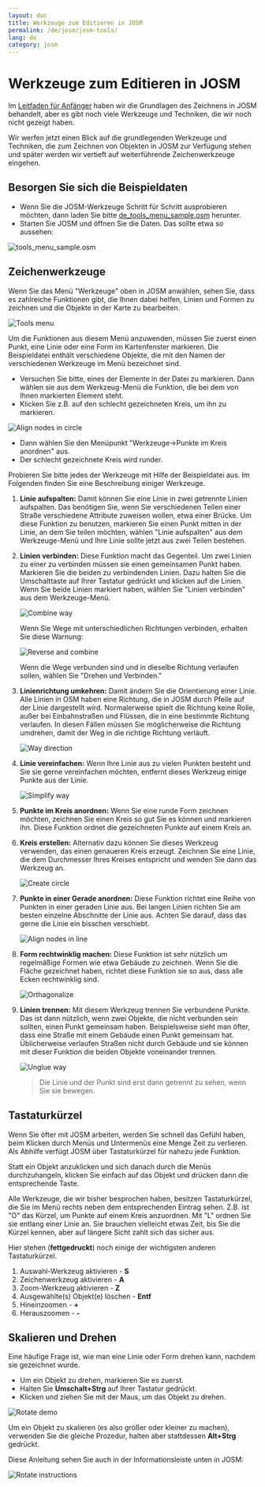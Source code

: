 ```yaml
---
layout: doc
title: Werkzeuge zum Editieren in JOSM
permalink: /de/josm/josm-tools/
lang: de
category: josm
---
```


Werkzeuge zum Editieren in JOSM
===============================


Im [Leitfaden für Anfänger](/de/josm/start-josm/) haben wir die Grundlagen des Zeichnens in 
JOSM behandelt, aber es gibt noch viele Werkzeuge und Techniken, die wir noch nicht gezeigt haben.

Wir werfen jetzt einen Blick auf die grundlegenden Werkzeuge und Techniken, die zum Zeichnen von Objekten in JOSM zur Verfügung stehen und später werden wir vertieft auf weiterführende Zeichenwerkzeuge eingehen.

Besorgen Sie sich die Beispieldaten
-------------------

-   Wenn Sie die JOSM-Werkzeuge Schritt für Schritt ausprobieren möchten, dann laden Sie bitte
    [de_tools_menu_sample.osm](/files/de_tools_menu_sample.osm) herunter.
-   Starten Sie JOSM und öffnen Sie die Daten. Das sollte etwa so aussehen:

![tools_menu_sample.osm][]

Zeichenwerkzeuge
-------------

Wenn Sie das Menü "Werkzeuge" oben in JOSM anwählen, sehen Sie, dass es zahlreiche Funktionen gibt, die Ihnen dabei helfen, Linien und Formen zu zeichnen und die Objekte in der Karte zu bearbeiten.

![Tools menu][]

Um die Funktionen aus diesem Menü anzuwenden, müssen Sie zuerst einen Punkt, eine Linie oder eine Form im Kartenfenster markieren. Die Beispieldatei enthält verschiedene Objekte, die mit den Namen der verschiedenen Werkzeuge im Menü bezeichnet sind.

-   Versuchen Sie bitte, eines der Elemente in der Datei zu markieren. Dann wählen sie aus dem Werkzeug-Menü die Funktion, die bei dem von Ihnen markierten Element steht.
-   Klicken Sie z.B. auf den schlecht gezeichneten Kreis, um ihn zu markieren.

![Align nodes in circle][]

-   Dann wählen Sie den Menüpunkt "Werkzeuge->Punkte im Kreis anordnen" aus.
-   Der schlecht gezeichnete Kreis wird runder.

Probieren Sie bitte jedes der Werkzeuge mit Hilfe der Beispieldatei aus. Im Folgenden finden Sie eine Beschreibung einiger Werkzeuge.

1.  **Linie aufspalten:** Damit können Sie eine Linie in zwei getrennte Linien aufspalten.
    Das benötigen Sie, wenn Sie verschiedenen Teilen einer Straße verschiedene Attribute zuweisen wollen, etwa einer 
    Brücke. Um diese Funktion zu benutzen, markieren Sie einen Punkt mitten in der Linie, an dem Sie teilen möchten, 
    wählen "Linie aufspalten" aus dem Werkzeuge-Menü und Ihre Linie sollte jetzt aus zwei Teilen bestehen.

2.  **Linien verbinden:** Diese Funktion macht das Gegenteil. Um zwei Linien zu einer zu verbinden müssen sie einen 
    gemeinsamen Punkt haben. Markieren Sie die beiden zu verbindenden Linien. Dazu halten Sie die Umschalttaste auf 
    Ihrer Tastatur gedrückt und klicken auf die Linien. Wenn Sie beide Linien markiert haben, wählen Sie "Linien 
    verbinden" aus dem Werkzeuge-Menü.

    ![Combine way][]

    Wenn Sie Wege mit unterschiedlichen Richtungen verbinden, erhalten Sie diese Warnung:

    ![Reverse and combine][]

    Wenn die Wege verbunden sind und in dieselbe Richtung verlaufen sollen, wählen Sie
    "Drehen und Verbinden."

3.  **Linienrichtung umkehren:** Damit ändern Sie die Orientierung einer Linie. Alle Linien in
    OSM haben eine Richtung, die in JOSM durch Pfeile auf der Linie dargestellt wird.
    Normalerweise spielt die Richtung keine Rolle, außer bei Einbahnstraßen und
    Flüssen, die in eine bestimmte Richtung verlaufen. In diesen Fällen müssen Sie möglicherweise
    die Richtung umdrehen, damit der Weg in die richtige Richtung verläuft.

    ![Way direction][]

4.  **Linie vereinfachen:** Wenn Ihre Linie aus zu vielen Punkten besteht und Sie sie gerne
    vereinfachen möchten, entfernt dieses Werkzeug einige Punkte aus der Linie.

    ![Simplify way][]

5.  **Punkte im Kreis anordnen:** Wenn Sie eine runde Form zeichnen möchten,
    zeichnen Sie einen Kreis so gut Sie es können und markieren ihn.
    Diese Funktion ordnet die gezeichneten Punkte auf einem Kreis an.

6.  **Kreis erstellen:** Alternativ dazu können Sie dieses Werkzeug verwenden, das
    einen genaueren Kreis erzeugt. Zeichnen Sie eine Linie, die dem Durchmesser
    Ihres Kreises entspricht und wenden Sie dann das Werkzeug an.

    ![Create circle][]

7.  **Punkte in einer Gerade anordnen:** Diese Funktion richtet eine Reihe von Punkten
    in einer geraden Linie aus.  Bei langen Linien richten Sie am besten einzelne Abschnitte
    der Linie aus.  Achten Sie darauf, dass das gerne die Linie ein bisschen verschiebt.

    ![Align nodes in line][]

8.  **Form rechtwinklig machen:** Diese Funktion ist sehr nützlich um regelmäßige Formen wie etwa
    Gebäude zu zeichnen. Wenn Sie die Fläche gezeichnet haben,
    richtet diese Funktion sie so aus, dass alle Ecken rechtwinklig sind.

    ![Orthagonalize][]

9.  **Linien trennen:** Mit diesem Werkzeug trennen Sie verbundene Punkte.
    Das ist dann nützlich, wenn zwei Objekte, die nicht verbunden sein sollten, einen Punkt
    gemeinsam haben. Beispielsweise sieht man öfter, dass eine Straße mit einem 
    Gebäude einen Punkt gemeinsam hat. Üblicherweise verlaufen Straßen nicht durch Gebäude und sie
    können mit dieser Funktion die beiden Objekte voneinander trennen.

    ![Unglue way][]

    > Die Linie und der Punkt sind erst dann getrennt zu sehen, wenn Sie sie bewegen.

Tastaturkürzel
--------------

Wenn Sie öfter mit JOSM arbeiten, werden Sie schnell das Gefühl haben, beim Klicken durch Menüs und
Untermenüs eine Menge Zeit zu verlieren. Als Abhilfe verfügt JOSM über Tastaturkürzel für nahezu jede
Funktion.

Statt ein Objekt anzuklicken und sich danach durch die Menüs durchzuhangeln, klicken Sie einfach auf
das Objekt und drücken dann die entsprechende Taste.

Alle Werkzeuge, die wir bisher besprochen haben, besitzen Tastaturkürzel, die Sie im Menü rechts neben
dem entsprechenden Eintrag sehen. Z.B. ist "O" das Kürzel, um Punkte auf einem Kreis anzuordnen. 
Mit "L" ordnen Sie sie entlang einer Linie an.
Sie brauchen vielleicht etwas Zeit, bis Sie die Kürzel kennen, aber auf längere Sicht zahlt sich das 
sicher aus.

Hier stehen (**fettgedruckt**) noch einige der wichtigsten anderen Tastaturkürzel.

1.  Auswahl-Werkzeug aktivieren - **S**
2.  Zeichenwerkzeug aktivieren - **A**
3.  Zoom-Werkzeug aktivieren - **Z**
4.  Ausgewählte(s) Objekt(e) löschen - **Entf**
5.  Hineinzoomen - **+**
6.  Herauszoomen - **-**


Skalieren und Drehen
--------------------

Eine häufige Frage ist, wie man eine Linie oder Form drehen kann, nachdem sie gezeichnet wurde.

-   Um ein Objekt zu drehen, markieren Sie es zuerst.
-   Halten Sie **Umschalt+Strg** auf Ihrer Tastatur gedrückt.
-   Klicken und ziehen Sie mit der Maus, um das Objekt zu drehen.

![Rotate demo][]

Um ein Objekt zu skalieren (es also größer oder kleiner zu machen), verwenden Sie die gleiche Prozedur, 
halten aber stattdessen **Alt+Strg** gedrückt.

Diese Anleitung sehen Sie auch in der Informationsleiste unten in JOSM:

![Rotate instructions][]




[tools_menu_sample.osm]: /images/josm/tools-menu-sample-file.de.png
[Tools menu]: /images/josm/tools-menu.de.png
[Align nodes in circle]: /images/josm/align-nodes-in-circle.de.png
[Combine way]: /images/en/editing/josm-tools/combine-way.png
[Reverse and combine]: /images/josm/reverse-and-combine.de.png
[Way direction]: /images/en/editing/josm-tools/way-direction.png
[Simplify way]: /images/josm/simplify-way.de.png
[Create circle]: /images/josm/create-circle.de.png
[Align nodes in line]: /images/en/editing/josm-tools/align-nodes-in-line.png
[Orthagonalize]: /images/en/editing/josm-tools/orthagonalize.png
[Unglue way]: /images/en/editing/josm-tools/unglue-way.png
[Keyboard S]: /images/en/editing/josm-tools/keyboard-s.png
[Keyboard A]: /images/en/editing/josm-tools/keyboard-a.png
[Keyboard Z]: /images/en/editing/josm-tools/keyboard-z.png
[Keyboard Del]: /images/en/editing/josm-tools/keyboard-del.png
[Keyboard plus]: /images/en/editing/josm-tools/keyboard-plus.png
[Keyboard minus]: /images/en/editing/josm-tools/keyboard-minus.png
[Rotate demo]: /images/josm/rotate-demo.de.png
[Rotate instructions]: /images/josm/rotate-instructions.de.png

